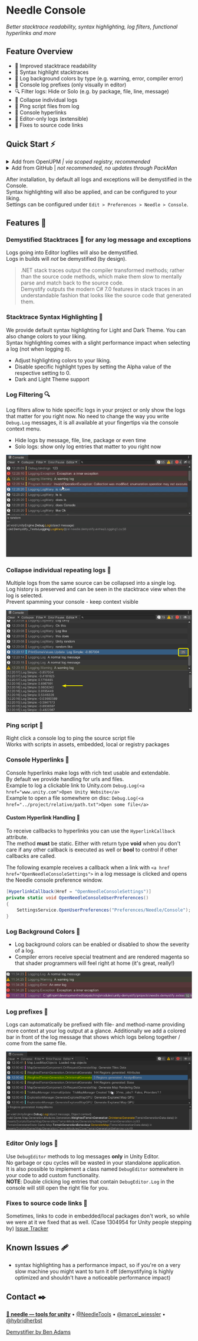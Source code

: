 ﻿# Needle Console

*Better stacktrace readability, syntax highlighting, log filters, functional hyperlinks and more*


## **Feature Overview**
- 🔮 Improved stacktrace readability
- 🎨 Syntax highlight stacktraces
- 🚦 Log background colors by type (e.g. warning, error, compiler error)
- 📍 Console log prefixes (only visually in editor)
- 🔍 Filter logs: Hide or Solo (e.g. by package, file, line, message)
- 🍔 Collapse individual logs
- 📯 Ping script files from log
- 🔗 Console hyperlinks
- 📑 Editor-only logs (extensible)
- 🧁 Fixes to source code links


## Quick Start ⚡️

<details>
<summary>Add from OpenUPM <em>| via scoped registry, recommended</em></summary>

This package is available on OpenUPM: https://openupm.com/packages/com.needle.console

To add it the package to your project:

- open `Edit/Project Settings/Package Manager`
- add a new Scoped Registry:
  ```
  Name: OpenUPM
  URL:  https://package.openupm.com/
  Scope(s): com.needle
  ```
- click <kbd>Save</kbd>
- open Package Manager
- click <kbd>+</kbd>
- select <kbd>Add from Git URL</kbd>
- paste `com.needle.console`
- click <kbd>Add</kbd>
</details>

<details>
<summary>Add from GitHub | <em>not recommended, no updates through PackMan</em></summary>

You can also add it directly from GitHub on Unity 2019.4+. Note that you won't be able to receive updates through Package Manager this way, you'll have to update manually.

- open Package Manager
- click <kbd>+</kbd>
- select <kbd>Add from Git URL</kbd>
- paste `https://github.com/needle-tools/console.git?path=/package`
- click <kbd>Add</kbd>
</details>

After installation, by default all logs and exceptions will be demystified in the Console.<br>
Syntax highlighting will also be applied, and can be configured to your liking.<br/>
Settings can be configured under ``Edit > Preferences > Needle > Console``.


## Features 📜

### **Demystified Stacktraces** 🔮 for any log message and exceptions
Logs going into Editor logfiles will also be demystified.  
Logs in builds will _not_ be demystified (by design).

>.NET stack traces output the compiler transformed methods; rather than the source code methods, which make them slow to mentally parse and match back to the source code.  
Demystify outputs the modern C# 7.0 features in stack traces in an understandable fashion that looks like the source code that generated them.

### **Stacktrace Syntax Highlighting** 🎨

We provide default syntax highlighting for Light and Dark Theme. You can also change colors to your liking.  
  Syntax highlighting comes with a slight performance impact when selecting a log (not when logging it).

- Adjust highlighting colors to your liking.
- Disable specific highlight types by setting the Alpha value of the respective setting to 0.
- Dark and Light Theme support


### **Log Filtering** 🔍
Log filters allow to hide specific logs in your project or only show the logs that matter for you right now. No need to change the way you write ``Debug.Log`` messages, it is all available at your fingertips via the console context menu.
- Hide logs by message, file, line, package or even time
- Solo logs: show only log entries that matter to you right now

![](Documentation~/filter-log-solo.gif)

### **Collapse individual repeating logs** 🍔
Multiple logs from the same source can be collapsed into a single log.  
Log history is preserved and can be seen in the stacktrace view when the log is selected.   
Prevent spamming your console - keep context visible  

![](Documentation~/collapse-log.png)

### **Ping script** 📯
Right click a console log to ping the source script file  
Works with scripts in assets, embedded, local or registry packages


### **Console Hyperlinks** 🔗 
Console hyperlinks make logs with rich text usable and extendable.   
By default we provide handling for urls and files.  
Example to log a clickable link to Unity.com ``Debug.Log(<a href="www.unity.com">Open Unity Website</a>``   
Example to open a file somewhere on disc: ``Debug.Log(<a href="../project/relative/path.txt">Open some file</a>``

#### Custom Hyperlink Handling 🧷
To receive callbacks to hyperlinks you can use the ``HyperlinkCallback`` attribute.   
The method **must** be static. Either with return type **void** when you don't care if any other callback is executed as well or **bool** to control if other callbacks are called.   

The following example receives a callback when a link with ``<a href href="OpenNeedleConsoleSettings">`` in a log message is clicked and opens the Needle console preference window.
```csharp 
[HyperlinkCallback(Href = "OpenNeedleConsoleSettings")]
private static void OpenNeedleConsoleUserPreferences()
{
	SettingsService.OpenUserPreferences("Preferences/Needle/Console");
}
```


### **Log Background Colors** 🚦
- Log background colors can be enabled or disabled to show the severity of a log.  
- Compiler errors receive special treatment and are rendered magenta so that shader programmers will feel right at home (it's great, really!)

![](Documentation~/log-type-colors.png) 


### **Log prefixes** 📍
Logs can automatically be prefixed with file- and method-name providing more context at your log output at a glance. Additionally we add a colored bar in front of the log message that shows which logs belong together / come from the same file.

![](Documentation~/log-prefixes-2.png)

### **Editor Only logs** 📑
Use ``DebugEditor`` methods to log messages **only** in Unity Editor.   
No garbage or cpu cycles will be wasted in your standalone application.  
It is also possible to implement a class named ``DebugEditor`` somewhere in your code to add custom functionality.  
**NOTE**: Double clicking log entries that contain ``DebugEditor.Log`` in the console will still open the right file for you.  


### **Fixes to source code links** 🧁  
  Sometimes, links to code in embedded/local packages don't work, so while we were at it we fixed that as well. (Case 1304954 for Unity people stepping by) [Issue Tracker](https://issuetracker.unity3d.com/issues/script-file-that-references-package-script-is-opened-when-double-clicking-a-console-message-in-editor-that-comes-from-a-package)

## Known Issues 🩹

- syntax highlighting has a performance impact, so if you're on a very slow machine you might want to turn it off (demystifying is highly optimized and shouldn't have a noticeable performance impact)


## Contact ✒️
<b>[🌵 needle — tools for unity](https://needle.tools)</b> • 
[@NeedleTools](https://twitter.com/NeedleTools) • 
[@marcel_wiessler](https://twitter.com/marcel_wiessler) • 
[@hybridherbst](https://twitter.com/hybridherbst)

[Demystifier by Ben Adams](https://github.com/benaadams/Ben.Demystifier)

